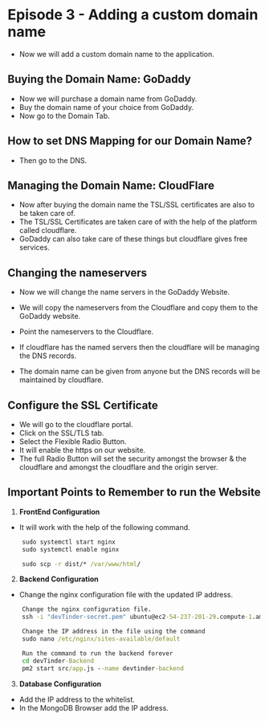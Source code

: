 # Episode 3 - Adding a custom domain name
- Now we will add a custom domain name to the application.

## Buying the Domain Name: GoDaddy
- Now we will purchase a domain name from GoDaddy.
- Buy the domain name of your choice from GoDaddy.
- Now go to the Domain Tab.

## How to set DNS Mapping for our Domain Name?
- Then go to the DNS.

## Managing the Domain Name: CloudFlare
- Now after buying the domain name the TSL/SSL certificates are also to be taken care of.
- The TSL/SSL Certificates are taken care of with the help of the platform called cloudflare.
- GoDaddy can also take care of these things but cloudflare gives free services.

## Changing the nameservers
- Now we will change the name servers in the GoDaddy Website.
- We will copy the nameservers from the Cloudflare and copy them to the GoDaddy website.
- Point the nameservers to the Cloudflare.

- If cloudflare has the named servers then the cloudflare will be managing the DNS records.
- The domain name can be given from anyone but the DNS records will be maintained by cloudflare.

## Configure the SSL Certificate
- We will go to the cloudflare portal.
- Click on the SSL/TLS tab.
- Select the Flexible Radio Button.
- It will enable the https on our website.
- The full Radio Button will set the security amongst the browser & the cloudflare and amongst 
  the cloudflare and the origin server.


## Important Points to Remember to run the Website
1. **FrontEnd Configuration**
- It will work with the help of the following command.
```cmd
    sudo systemctl start nginx
    sudo systemctl enable nginx

    sudo scp -r dist/* /var/www/html/
```

2. **Backend Configuration**
- Change the nginx configuration file with the updated IP address. 
```cmd
    Change the nginx configuration file.
    ssh -i "devTinder-secret.pem" ubuntu@ec2-54-237-201-29.compute-1.amazonaws.com

    Change the IP address in the file using the command
    sudo nano /etc/nginx/sites-available/default

    Run the command to run the backend forever
    cd devTinder-Backend
    pm2 start src/app.js --name devtinder-backend
```

3. **Database Configuration**
- Add the IP address to the whitelist.
- In the MongoDB Browser add the IP address.


